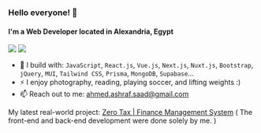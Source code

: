 ### **Hello everyone!** 👋
#### I'm a Web Developer located in Alexandria, Egypt

[<img src="https://img.shields.io/badge/github-%2312100E.svg?&style=for-the-badge&logo=github&logoColor=white&color=black" />](https://github.com/AhmedAshrafc)
[<img src="https://img.shields.io/badge/linkedin-%230077B5.svg?&style=for-the-badge&logo=linkedin&logoColor=white" />](https://www.linkedin.com/in/ahmed-ashraf-5399a7151/)

- 🧰 I build with: `JavaScript`, `React.js`, `Vue.js`, `Next.js`, `Nuxt.js`, `Bootstrap`, `jQuery`, `MUI`, `Tailwind CSS`, `Prisma`, `MongoDB`, `Supabase`...
- ⚡ I enjoy photography, reading, playing soccer, and lifting weights :)
- 📫 Reach out to me: ahmed.ashraf.saad@gmail.com

My latest real-world project: [Zero Tax | Finance Management System](https://zerotaxeg.com/) ( The front-end and back-end development were done solely by me. )
